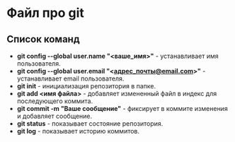 # Файл про git

## Список команд

* **git config --global user.name "<ваше_имя>"** - устанавливает имя пользователя.
* **git config --global user.email "<адрес_почты@email.com>"** - устанавливает email пользователя.
* **git init** - инициализация репозитория в папке.
* **git add <имя файла>** - добавляет измененный файл в индекс для последующего коммита.
* **git commit -m "Ваше сообщение"** - фиксирует в коммите изменения и добавляет сообщение.
* **git status** - показывает состояние репозитория.
* **git log** - показывает историю коммитов.